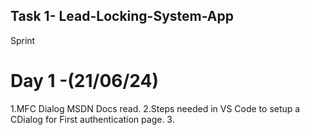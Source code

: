 ## Task 1- Lead-Locking-System-App
Sprint
# Day 1 -(21/06/24)
1.MFC Dialog MSDN Docs read.
2.Steps needed in VS Code to setup a CDialog for First authentication page.
3.

